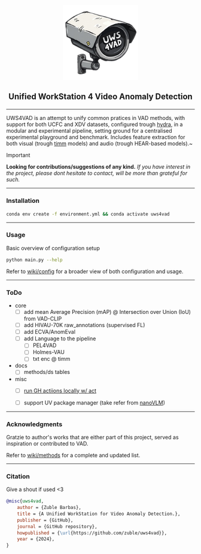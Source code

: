 <p align="center"><img src="docs/img/logo.png" width="40%" alt='uws4vad'> </p>

## <p align="center"> Unified WorkStation 4 Video Anomaly Detection </p>

---

UWS4VAD is an attempt to unify common pratices in VAD methods, with support for both UCFC and XDV datasets, configured trough [hydra](https://hydra.cc/docs/intro/), in a modular and experimental pipeline, setting ground for a centralised experimental playground and benchmark. Includes feature extraction for both visual (trough [timm]() models) and audio (trough HEAR-based models).~


> [!important]
> **Looking for contributions/suggestions of any kind.** *If you have interest in the project, please dont hesitate to contact, will be more than grateful for such.*



---
### Installation

```bash
conda env create -f environment.yml && conda activate uws4vad
```



---
### Usage

Basic overview of configuration setup
```bash
python main.py --help
```
Refer to [wiki/config](https://github.com/zuble/uws4vad/wiki/Config) for a broader view of both configuration and usage.



---
### ToDo

- core
    - [ ] add mean Average Precision (mAP) @ Intersection over Union (IoU) from VAD-CLIP
    - [ ] add HIVAU-70K raw_annotations (supervised FL)
    - [ ] add ECVA/AnomEval
    - [ ] add Language to the pipeline
        - [ ] PEL4VAD
        - [ ] Holmes-VAU
        - [ ] txt enc @ timm

- docs
    -  [ ] methods/ds tables

- misc
    - [ ] [run GH actiions locally w/ act](https://github.com/nektos/act)
    - [ ] support UV package manager (take refer from [nanoVLM](https://github.com/huggingface/nanoVLM))


---
### Acknowledgments

Gratzie to author's works that are either part of this project, served as inspiration or contributed to VAD. 

Refer to [wiki/methods](https://github.com/zuble/uws4vad/wiki/Meth) for a complete and updated list. 



--- 
### Citation

Give a shout if used <3 

```bibtex
@misc{uws4vad,
    author = {Zuble Barbas},
    title = {A Unified WorkStation for Video Anomaly Detection.},
    publisher = {GitHub},
    journal = {GitHub repository},
    howpublished = {\url{https://github.com/zuble/uws4vad}},
    year = {2024},
}
```